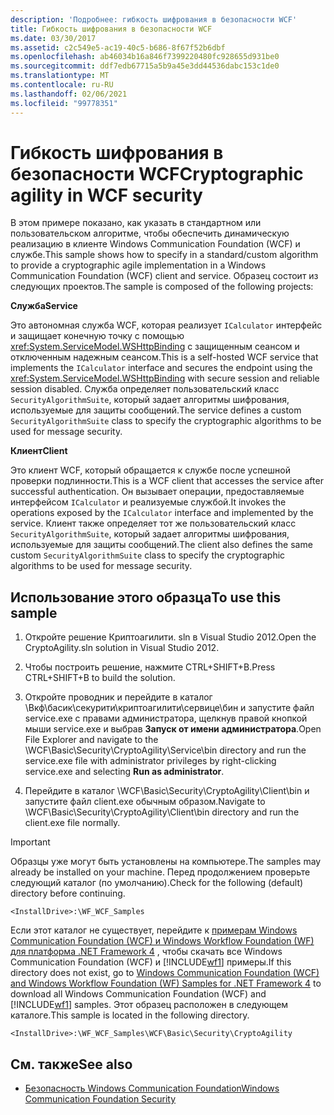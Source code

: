 ```yaml
---
description: 'Подробнее: гибкость шифрования в безопасности WCF'
title: Гибкость шифрования в безопасности WCF
ms.date: 03/30/2017
ms.assetid: c2c549e5-ac19-40c5-b686-8f67f52b6dbf
ms.openlocfilehash: ab46034b16a846f7399220480fc928655d931be0
ms.sourcegitcommit: ddf7edb67715a5b9a45e3dd44536dabc153c1de0
ms.translationtype: MT
ms.contentlocale: ru-RU
ms.lasthandoff: 02/06/2021
ms.locfileid: "99778351"
---
```

# <a name="cryptographic-agility-in-wcf-security"></a><span data-ttu-id="95a1d-103">Гибкость шифрования в безопасности WCF</span><span class="sxs-lookup"><span data-stu-id="95a1d-103">Cryptographic agility in WCF security</span></span>

<span data-ttu-id="95a1d-104">В этом примере показано, как указать в стандартном или пользовательском алгоритме, чтобы обеспечить динамическую реализацию в клиенте Windows Communication Foundation (WCF) и службе.</span><span class="sxs-lookup"><span data-stu-id="95a1d-104">This sample shows how to specify in a standard/custom algorithm to provide a cryptographic agile implementation in a Windows Communication Foundation (WCF) client and service.</span></span> <span data-ttu-id="95a1d-105">Образец состоит из следующих проектов.</span><span class="sxs-lookup"><span data-stu-id="95a1d-105">The sample is composed of the following projects:</span></span>

<span data-ttu-id="95a1d-106">**Служба**</span><span class="sxs-lookup"><span data-stu-id="95a1d-106">**Service**</span></span>

<span data-ttu-id="95a1d-107">Это автономная служба WCF, которая реализует `ICalculator` интерфейс и защищает конечную точку с помощью <xref:System.ServiceModel.WSHttpBinding> с защищенным сеансом и отключенным надежным сеансом.</span><span class="sxs-lookup"><span data-stu-id="95a1d-107">This is a self-hosted WCF service that implements the `ICalculator` interface and secures the endpoint using the <xref:System.ServiceModel.WSHttpBinding> with secure session and reliable session disabled.</span></span> <span data-ttu-id="95a1d-108">Служба определяет пользовательский класс `SecurityAlgorithmSuite`, который задает алгоритмы шифрования, используемые для защиты сообщений.</span><span class="sxs-lookup"><span data-stu-id="95a1d-108">The service defines a custom `SecurityAlgorithmSuite` class to specify the cryptographic algorithms to be used for message security.</span></span>

<span data-ttu-id="95a1d-109">**Клиент**</span><span class="sxs-lookup"><span data-stu-id="95a1d-109">**Client**</span></span>

<span data-ttu-id="95a1d-110">Это клиент WCF, который обращается к службе после успешной проверки подлинности.</span><span class="sxs-lookup"><span data-stu-id="95a1d-110">This is a WCF client that accesses the service after successful authentication.</span></span> <span data-ttu-id="95a1d-111">Он вызывает операции, предоставляемые интерфейсом `ICalculator` и реализуемые службой.</span><span class="sxs-lookup"><span data-stu-id="95a1d-111">It invokes the operations exposed by the `ICalculator` interface and implemented by the service.</span></span> <span data-ttu-id="95a1d-112">Клиент также определяет тот же пользовательский класс `SecurityAlgorithmSuite`, который задает алгоритмы шифрования, используемые для защиты сообщений.</span><span class="sxs-lookup"><span data-stu-id="95a1d-112">The client also defines the same custom `SecurityAlgorithmSuite` class to specify the cryptographic algorithms to be used for message security.</span></span>

## <a name="to-use-this-sample"></a><span data-ttu-id="95a1d-113">Использование этого образца</span><span class="sxs-lookup"><span data-stu-id="95a1d-113">To use this sample</span></span>

1. <span data-ttu-id="95a1d-114">Откройте решение Криптоагилити. sln в Visual Studio 2012.</span><span class="sxs-lookup"><span data-stu-id="95a1d-114">Open the CryptoAgility.sln solution in Visual Studio 2012.</span></span>

2. <span data-ttu-id="95a1d-115">Чтобы построить решение, нажмите CTRL+SHIFT+B.</span><span class="sxs-lookup"><span data-stu-id="95a1d-115">Press CTRL+SHIFT+B to build the solution.</span></span>

3. <span data-ttu-id="95a1d-116">Откройте проводник и перейдите в каталог \Вкф\басик\секурити\криптоагилити\сервице\бин и запустите файл service.exe с правами администратора, щелкнув правой кнопкой мыши service.exe и выбрав **Запуск от имени администратора**.</span><span class="sxs-lookup"><span data-stu-id="95a1d-116">Open File Explorer and navigate to the \WCF\Basic\Security\CryptoAgility\Service\bin directory and run the service.exe file with administrator privileges by right-clicking service.exe and selecting **Run as administrator**.</span></span>

4. <span data-ttu-id="95a1d-117">Перейдите в каталог \WCF\Basic\Security\CryptoAgility\Client\bin и запустите файл client.exe обычным образом.</span><span class="sxs-lookup"><span data-stu-id="95a1d-117">Navigate to \WCF\Basic\Security\CryptoAgility\Client\bin directory and run the client.exe file normally.</span></span>

> [!IMPORTANT]
> <span data-ttu-id="95a1d-118">Образцы уже могут быть установлены на компьютере.</span><span class="sxs-lookup"><span data-stu-id="95a1d-118">The samples may already be installed on your machine.</span></span> <span data-ttu-id="95a1d-119">Перед продолжением проверьте следующий каталог (по умолчанию).</span><span class="sxs-lookup"><span data-stu-id="95a1d-119">Check for the following (default) directory before continuing.</span></span>
>
> `<InstallDrive>:\WF_WCF_Samples`
>
> <span data-ttu-id="95a1d-120">Если этот каталог не существует, перейдите к [примерам Windows Communication Foundation (WCF) и Windows Workflow Foundation (WF) для платформа .NET Framework 4](https://www.microsoft.com/download/details.aspx?id=21459) , чтобы скачать все Windows Communication Foundation (WCF) и [!INCLUDE[wf1](../../../../includes/wf1-md.md)] примеры.</span><span class="sxs-lookup"><span data-stu-id="95a1d-120">If this directory does not exist, go to [Windows Communication Foundation (WCF) and Windows Workflow Foundation (WF) Samples for .NET Framework 4](https://www.microsoft.com/download/details.aspx?id=21459) to download all Windows Communication Foundation (WCF) and [!INCLUDE[wf1](../../../../includes/wf1-md.md)] samples.</span></span> <span data-ttu-id="95a1d-121">Этот образец расположен в следующем каталоге.</span><span class="sxs-lookup"><span data-stu-id="95a1d-121">This sample is located in the following directory.</span></span>
>
> `<InstallDrive>:\WF_WCF_Samples\WCF\Basic\Security\CryptoAgility`

## <a name="see-also"></a><span data-ttu-id="95a1d-122">См. также</span><span class="sxs-lookup"><span data-stu-id="95a1d-122">See also</span></span>

- [<span data-ttu-id="95a1d-123">Безопасность Windows Communication Foundation</span><span class="sxs-lookup"><span data-stu-id="95a1d-123">Windows Communication Foundation Security</span></span>](../feature-details/security.md)
